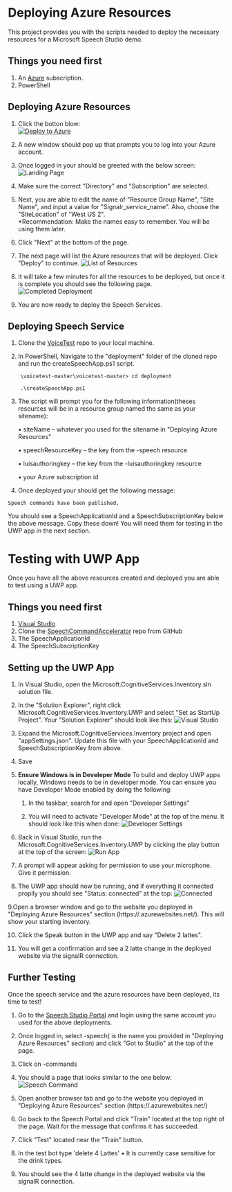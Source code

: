 # Deploying Azure Resources 
This project provides you with the scripts needed to deploy the necessary resources for a Microsoft Speech Studio demo. 

## Things you need first 
1. An [Azure](https://azure.microsoft.com/) subscription. 
2. PowerShell

## Deploying Azure Resources
1. Click the botton blow:<br/>[![Deploy to Azure](http://azuredeploy.net/deploybutton.png)](https://azuredeploy.net/)<br> 

2. A new window should pop up that prompts you to log into your Azure account. 

3. Once logged in your should be greeted with the below screen:
![Landing Page](doc/LandingPage.png)

4. Make sure the correct "Directory" and "Subscription" are selected.

5. Next, you are able to edit the name of "Resource Group Name", "Site Name", and input a value for "Signalr_service_name". Also, choose the "SiteLocation" of "West US 2". 
<br/>\*Recommendation: Make the names easy to remember. You will be using them later.<br>

6. Click "Next" at the bottom of the page.

7. The next page will list the Azure resources that will be deployed. Click "Deploy" to continue. 
![List of Resources](doc/ResourceList.png)

8. It will take a few minutes for all the resources to be deployed, but once it is complete you should see the following page. 
![Completed Deployment](doc/ResourceFinish.png)

9. You are now ready to deploy the Speech Services. 

## Deploying Speech Service
1. Clone the [VoiceTest](https://github.com/negativeeddy/voicetest) repo to your local machine.

2. In PowerShell, Navigate to the "deployment" folder of the cloned repo and run the createSpeechApp.ps1 script.
 ````
     \voicetest-master\voicetest-master> cd deployment
 ````
 ````
     .\createSpeechApp.ps1
 ````
3. The script will prompt you for the following information(theses resources will be in a resource group named the same as your sitename):

   •	siteName – whatever you used for the sitename in "Deploying Azure Resources"
   
   •	speechResourceKey – the key from the <siteName>-speech resource
   
   •	luisauthoringkey – the key from the <siteName>-luisauthoringkey resource
   
   •	your Azure subscription id

4. Once deployed your should get the following message:
````
Speech commands have been published.
````
You should see a SpeechApplicationId and a SpeechSubscriptionKey below the above message. Copy these down! You will need them for testing in the UWP app in the next section.

# Testing with UWP App
Once you have all the above resources created and deployed you are able to test using a UWP app. 

## Things you need first 
1. [Visual Studio](https://visualstudio.microsoft.com/vs/)
2. Clone the [SpeechCommandAccelerator](https://github.com/negativeeddy/SpeechCommandAccelerator) repo from GitHub
3. The SpeechApplicationId
4. The SpeechSubscriptionKey

## Setting up the UWP App

1. In Visual Studio, open the Microsoft.CognitiveServices.Inventory.sln solution file. 

2. In the "Solution Explorer", right click Microsoft.CognitiveServices.Inventory.UWP and select "Set as StartUp Project". Your "Solution Explorer" should look like this:
![Visual Studio](doc/SEStartUp.png)

3. Expand the Microsoft.CognitiveServices.Inventory project and open "appSettings.json". Update this file with your SpeechApplicationId and SpeechSubscriptionKey from above.

4. Save 

5. **Ensure Windows is in Develeper Mode** To build and deploy UWP apps locally, Windows needs to be in developer mode. You can ensure you have Developer Mode enabled by doing the following:

   1. In the taskbar, search for and open "Developer Settings"

   2. You will need to activate "Developer Mode" at the top of the menu. It should look like this when done: 
![Developer Settings](doc/DeveloperSettings.png)

6. Back in Visual Studio, run the Microsoft.CognitiveServices.Inventory.UWP by clicking the play button at the top of the screen:
![Run App](doc/RunApp.png)

7. A prompt will appear asking for permission to use your microphone. Give it permission.

8. The UWP app should now be running, and if everything it connected proplly you should see "Status: connected" at the top: 
![Connected](doc/Connected.png)

9.Open a browser window and go to the website you deployed in "Deploying Azure Resources" section (https://<sitename>.azurewebsites.net/). This will show your starting inventory. 

10. Click the Speak button in the UWP app and say "Delete 2 lattes". 

11. You will get a confirmation and see a 2  latte change in the deployed website via the signalR connection.


## Further Testing
Once the speech service and the azure resources have been deployed, its time to test!

1. Go to the [Speech Studio Portal](https://speech.microsoft.com/portal?noredirect=true) and login using the same account you used for the above deployments.

2. Once logged in, select <sitename>-speech(<sitename> is the name you provided in "Deploying Azure Resources" section) and click "Got to Studio" at the top of the page.
 
3. Click on <sitename>-commands

4. You should a page that looks similar to the one below:
![Speech Command](doc/SpeechCommand.png)

5. Open another browser tab and go to the website you deployed in "Deploying Azure Resources" section (https://<sitename>.azurewebsites.net/)

6. Go back to the Speech Portal and click "Train" located at the top right of the page. Wait for the message that confirms it has succeeded.

7. Click "Test" located near the "Train" button. 

8. In the test bot type 'delete 4 Lattes'
   • It is currently case sensitive for the drink types. 

9. You should see the 4 latte change in the deployed website via the signalR connection.
